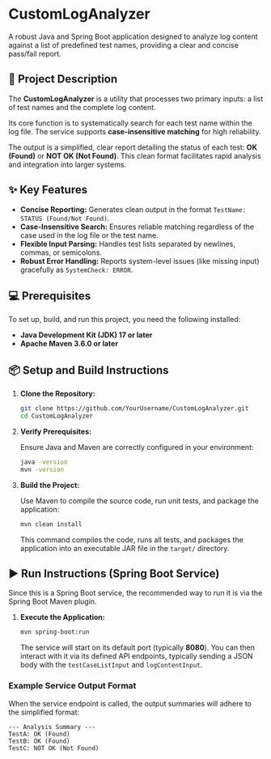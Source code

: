 # CustomLogAnalyzer

A robust Java and Spring Boot application designed to analyze log content against a list of predefined test names, providing a clear and concise pass/fail report.

## 🚀 Project Description

The **CustomLogAnalyzer** is a utility that processes two primary inputs: a list of test names and the complete log content.

Its core function is to systematically search for each test name within the log file. The service supports **case-insensitive matching** for high reliability.

The output is a simplified, clear report detailing the status of each test: **OK (Found)** or **NOT OK (Not Found)**. This clean format facilitates rapid analysis and integration into larger systems.

## ✨ Key Features

- **Concise Reporting:** Generates clean output in the format `TestName: STATUS (Found/Not Found)`.
- **Case-Insensitive Search:** Ensures reliable matching regardless of the case used in the log file or the test name.
- **Flexible Input Parsing:** Handles test lists separated by newlines, commas, or semicolons.
- **Robust Error Handling:** Reports system-level issues (like missing input) gracefully as `SystemCheck: ERROR`.

## 💻 Prerequisites

To set up, build, and run this project, you need the following installed:

- **Java Development Kit (JDK) 17 or later**
- **Apache Maven 3.6.0 or later**

## 📦 Setup and Build Instructions

1. **Clone the Repository:**
   ```bash
   git clone https://github.com/YourUsername/CustomLogAnalyzer.git
   cd CustomLogAnalyzer
   ```

2. **Verify Prerequisites:**
   
   Ensure Java and Maven are correctly configured in your environment:
   ```bash
   java -version
   mvn -version
   ```

3. **Build the Project:**
   
   Use Maven to compile the source code, run unit tests, and package the application:
   ```bash
   mvn clean install
   ```
   
   This command compiles the code, runs all tests, and packages the application into an executable JAR file in the `target/` directory.

## ▶️ Run Instructions (Spring Boot Service)

Since this is a Spring Boot service, the recommended way to run it is via the Spring Boot Maven plugin.

1. **Execute the Application:**
   ```bash
   mvn spring-boot:run
   ```
   
   The service will start on its default port (typically **8080**). You can then interact with it via its defined API endpoints, typically sending a JSON body with the `testCaseListInput` and `logContentInput`.

### Example Service Output Format

When the service endpoint is called, the output summaries will adhere to the simplified format:

```
--- Analysis Summary ---
TestA: OK (Found)
TestB: OK (Found)
TestC: NOT OK (Not Found)
```